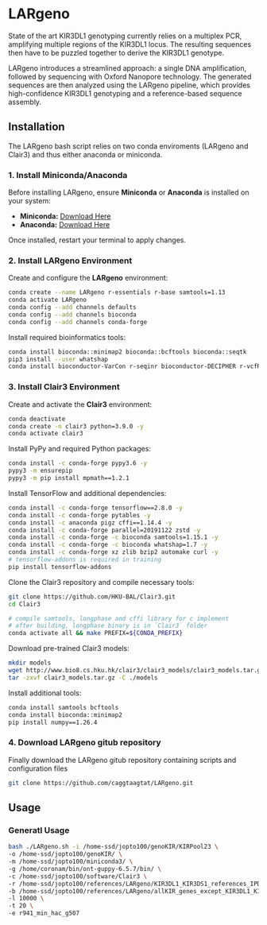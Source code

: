 # LARgeno
State of the art KIR3DL1 genotyping currently relies on a multiplex PCR, amplifying multiple regions of the KIR3DL1 locus. The resulting sequences then have to be puzzled together to derive the KIR3DL1 genotype. 

LARgeno introduces a streamlined approach: a single DNA amplification, followed by sequencing with Oxford Nanopore technology. The generated sequences are then analyzed using the LARgeno pipeline, which provides high-confidence KIR3DL1 genotyping and a reference-based sequence assembly.

## Installation 
The LARgeno bash script relies on two conda enviroments (LARgeno and Clair3) and thus either anaconda or miniconda. 

### 1. Install Miniconda/Anaconda  

Before installing LARgeno, ensure **Miniconda** or **Anaconda** is installed on your system:  

- **Miniconda:** [Download Here](https://www.anaconda.com/docs/getting-started/miniconda/install)  
- **Anaconda:** [Download Here](https://www.anaconda.com/products/distribution)  

Once installed, restart your terminal to apply changes.  

### 2. Install LARgeno Environment  

Create and configure the **LARgeno** environment:  
```bash
conda create --name LARgeno r-essentials r-base samtools=1.13
conda activate LARgeno
conda config --add channels defaults
conda config --add channels bioconda
conda config --add channels conda-forge
```
Install required bioinformatics tools:

```bash
conda install bioconda::minimap2 bioconda::bcftools bioconda::seqtk
pip3 install --user whatshap
conda install bioconductor-VarCon r-seqinr bioconductor-DECIPHER r-vcfR r-data.table
```

### 3. Install Clair3 Environment  

Create and activate the **Clair3** environment:
```bash
conda deactivate
conda create -n clair3 python=3.9.0 -y
conda activate clair3

```
Install PyPy and required Python packages:
```bash
conda install -c conda-forge pypy3.6 -y
pypy3 -m ensurepip
pypy3 -m pip install mpmath==1.2.1
```
Install TensorFlow and additional dependencies:
```bash
conda install -c conda-forge tensorflow==2.8.0 -y
conda install -c conda-forge pytables -y
conda install -c anaconda pigz cffi==1.14.4 -y
conda install -c conda-forge parallel=20191122 zstd -y
conda install -c conda-forge -c bioconda samtools=1.15.1 -y
conda install -c conda-forge -c bioconda whatshap=1.7 -y
conda install -c conda-forge xz zlib bzip2 automake curl -y
# tensorflow-addons is required in training
pip install tensorflow-addons
```
Clone the Clair3 repository and compile necessary tools:

```bash
git clone https://github.com/HKU-BAL/Clair3.git
cd Clair3

# compile samtools, longphase and cffi library for c implement
# after building, longphase binary is in `Clair3` folder
conda activate all && make PREFIX=${CONDA_PREFIX}
```
Download pre-trained Clair3 models:
```bash
mkdir models
wget http://www.bio8.cs.hku.hk/clair3/clair3_models/clair3_models.tar.gz 
tar -zxvf clair3_models.tar.gz -C ./models
```
Install additional tools:
```bash
conda install samtools bcftools
conda install bioconda::minimap2
pip install numpy==1.26.4
```

### 4. Download LARgeno gitub repository
Finally download the LARgeno gitub repository containing scripts and configuration files
```bash
git clone https://github.com/caggtaagtat/LARgeno.git
```
## Usage
### Generatl Usage
```bash
bash ./LARgeno.sh -i /home-ssd/jopto100/genoKIR/KIRPool23 \
-o /home-ssd/jopto100/genoKIR/ \
-m /home-ssd/jopto100/miniconda3/ \
-g /home/coronam/bin/ont-guppy-6.5.7/bin/ \
-c /home-ssd/jopto100/software/Clair3 \
-r /home-ssd/jopto100/references/LARgeno/KIR3DL1_KIR3DS1_references_IPDKIR_release_2.14.0_date_20.12.24.fasta \
-b /home-ssd/jopto100/references/LARgeno/allKIR_genes_except_KIR3DL1_KIR3DS1_references_IPDKIR_release_2.14.0_date_20.12.24.fasta \
-l 10000 \
-t 20 \
-e r941_min_hac_g507  
```
